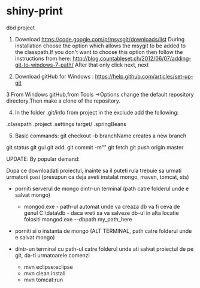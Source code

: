 shiny-print
===========

dbd project

1. Download https://code.google.com/p/msysgit/downloads/list
   During installation choose the option which allows the msygit to be added to the classpath.If you don't want to choose this option then follow the instructions from here:
   http://blog.countableset.ch/2012/06/07/adding-git-to-windows-7-path/
   After that only click next, next

2. Download gitHub for Windows :
https://help.github.com/articles/set-up-git

3 From Windows gitHub,from Tools ->Options change the default repository directory.Then make a clone of the repository.

4. In the folder .git/info from project in the exclude add the following:

.classpath
.project
.settings
target/
.springBeans

5. Basic commands:
 git checkout -b branchName 
  creates a new branch 
  
 git status 
 git gui
 git add.
 git commit -m""
 git fetch
 git push origin master


UPDATE:
By popular demand:

Dupa ce downloadati proiectul, inainte sa il puteti rula trebuie sa urmati urmatorii pasi
(presupun ca deja aveti instalat mongo, maven, tomcat, sts)

- porniti serverul de mongo dintr-un terminal (path catre folderul unde e salvat mongo)
   - mongod.exe - path-ul automat unde va creaza db va fi ceva de genul C:\data\db
		     - daca vreti sa va salveze db-ul in alta locatie folositi mongod.exe --dbpath my_path_here

- porniti si o instanta de mongo (ALT TERMINAL, path catre folderul unde e salvat mongo)

- dintr-un terminal cu path-ul catre folderul unde ati salvat proiectul de pe git, da-ti urmatoarele comenzi
	- mvn eclipse:eclipse
	- mvn clean install
	- mvn tomcat:run
